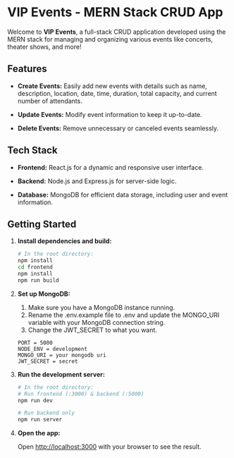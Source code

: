 # VIP Events - MERN Stack CRUD App

Welcome to **VIP Events**, a full-stack CRUD application developed using the MERN stack for managing and organizing various events like concerts, theater shows, and more!

## Features

- **Create Events:** Easily add new events with details such as name, description, location, date, time, duration, total capacity, and current number of attendants.
  
- **Update Events:** Modify event information to keep it up-to-date.

- **Delete Events:** Remove unnecessary or canceled events seamlessly.

## Tech Stack

- **Frontend:** React.js for a dynamic and responsive user interface.

- **Backend:** Node.js and Express.js for server-side logic.

- **Database:** MongoDB for efficient data storage, including user and event information.

## Getting Started

1. **Install dependencies and build:**

   ```bash
   # In the root directory:
   npm install
   cd frontend
   npm install
   npm run build
   ```
2. **Set up MongoDB:**

    1.  Make sure you have a MongoDB instance running.
    2.  Rename the .env.example file to .env and update the MONGO_URI variable with your MongoDB connection string. 
    3.  Change the JWT_SECRET to what you want.
    ```
    PORT = 5000
    NODE_ENV = development
    MONGO_URI = your mongodb uri
    JWT_SECRET = secret
    ```
    

3. **Run the development server:**
    ```bash
    # In the root directory:
    # Run frontend (:3000) & backend (:5000)
    npm run dev

    # Run backend only
    npm run server
    ```

4. **Open the app:**
    
    Open [http://localhost:3000](http://localhost:3000) with your browser to see the result.

